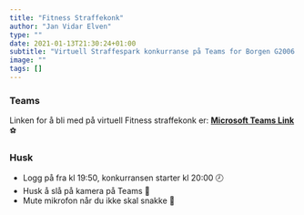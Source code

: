 ```yaml
---
title: "Fitness Straffekonk"
author: "Jan Vidar Elven"
type: ""
date: 2021-01-13T21:30:24+01:00
subtitle: "Virtuell Straffespark konkurranse på Teams for Borgen G2006 og G2005."
image: ""
tags: []
---
```


### Teams

Linken for å bli med på virtuell Fitness straffekonk er: **[Microsoft Teams Link](https://teams.microsoft.com/l/meetup-join/19%3ameeting_ZGNiNmQwOTEtZGVhNy00MDRiLTkwNDItMGY4YjY4YjdjNDhj%40thread.v2/0?context=%7b%22Tid%22%3a%22104742fb-6225-439f-9540-60da5f0317dc%22%2c%22Oid%22%3a%220f37de95-a6b4-491d-8425-32a370ed7b5d%22%7d)** ⚽

### Husk

- Logg på fra kl 19:50, konkurransen starter kl 20:00 🕗
- Husk å slå på kamera på Teams 🎥
- Mute mikrofon når du ikke skal snakke 🎤